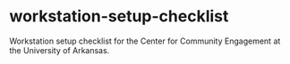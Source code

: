 # workstation-setup-checklist
Workstation setup checklist for the Center for Community Engagement at the University of Arkansas.
